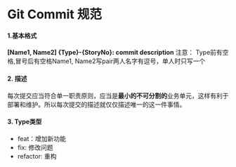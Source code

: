 # Git Commit 规范

#### 1.基本格式

**[Name1, Name2] {Type}-{StoryNo}: commit description**
注意：
Type前有空格,冒号后有空格Name1, Name2写pair两人名字有逗号，单人时只写一个

#### 2. 描述

每次提交应当符合单一职责原则，应当是**最小的不可分割的**业务单元，这样有利于部署和维护。所以每次提交的描述就仅仅描述唯一的这一件事情。

#### 3. Type类型

* feat：增加新功能 
* fix: 修改问题
* refactor: 重构